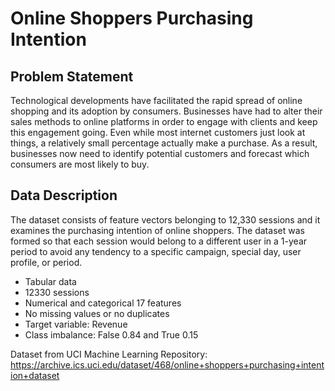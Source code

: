 # Online Shoppers Purchasing Intention

## Problem Statement
Technological developments have facilitated the rapid spread of online shopping and its adoption by consumers.
Businesses have had to alter their sales methods to online platforms in order to engage with clients and keep this engagement going. Even while most internet customers just look at things, a relatively small percentage actually make a purchase. As a result, businesses now need to identify potential customers and forecast which consumers are most likely to buy. 

## Data Description

The dataset consists of feature vectors belonging to 12,330 sessions and it examines the purchasing intention of online shoppers. The dataset was formed so that each session would belong to a different user in a 1-year period to avoid any tendency to a specific campaign, special day, user profile, or period.

- Tabular data
- 12330 sessions
- Numerical and categorical 17 features
- No missing values or no duplicates
- Target variable: Revenue
- Class imbalance: False 0.84 and True 0.15


Dataset from UCI Machine Learning Repository: https://archive.ics.uci.edu/dataset/468/online+shoppers+purchasing+intention+dataset
